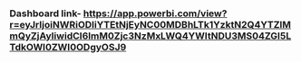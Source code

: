 ### Dashboard link- https://app.powerbi.com/view?r=eyJrIjoiNWRiODliYTEtNjEyNC00MDBhLTk1YzktN2Q4YTZlMmQyZjAyIiwidCI6ImM0Zjc3NzMxLWQ4YWItNDU3MS04ZGI5LTdkOWI0ZWI0ODgyOSJ9
